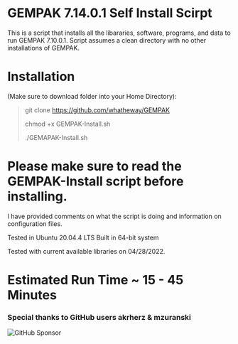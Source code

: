 # GEMPAK 7.14.0.1 Self Install Scirpt
This is a script that installs all the libararies, software, programs, and data to run GEMPAK 7.10.0.1.  Script assumes a clean directory with no other installations of GEMPAK.

# Installation 
(Make sure to download folder into your Home Directory):

> git clone https://github.com/whatheway/GEMPAK
> 
> chmod +x GEMPAK-Install.sh
> 
> ./GEMAPAK-Install.sh

# Please make sure to read the GEMPAK-Install script before installing.  
I have provided comments on what the script is doing and information on configuration files.


Tested in Ubuntu 20.04.4 LTS
Built in 64-bit system

Tested with current available libraries on 04/28/2022. 

# Estimated Run Time ~ 15 - 45 Minutes
### Special thanks to  GitHub users akrherz & mzuranski


![GitHub Sponsor](https://img.shields.io/github/sponsors/<whatheway>?label=Sponsor&logo=GitHub)
